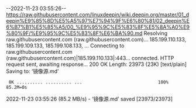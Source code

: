 --2022-11-23 03:55:26--  https://raw.githubusercontent.com/linuxdeepin/wiki.deepin.org/master/01_deepin%E9%85%8D%E5%A5%97%E7%94%9F%E6%80%81/02_deepin%E6%B7%B1%E5%85%A5/00_%E9%95%9C%E5%83%8F%E5%8A%A0%E9%80%9F/%E9%95%9C%E5%83%8F%E6%BA%90.md
Resolving raw.githubusercontent.com (raw.githubusercontent.com)... 185.199.110.133, 185.199.109.133, 185.199.108.133, ...
Connecting to raw.githubusercontent.com (raw.githubusercontent.com)|185.199.110.133|:443... connected.
HTTP request sent, awaiting response... 200 OK
Length: 23973 (23K) [text/plain]
Saving to: ‘镜像源.md’

     0K .......... .......... ...                             100% 85.2M=0s

2022-11-23 03:55:26 (85.2 MB/s) - ‘镜像源.md’ saved [23973/23973]

